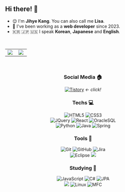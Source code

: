 ## Hi there! 👋
- 😌 I'm <strong>Jihye Kang</strong>. You can also call me <strong>Lisa</strong>.
- 🌱 I've been working as a <strong>web developer</strong> since 2023.
- 🇰🇷 🇯🇵 🇺🇸 I speak <strong>Korean</strong>, <strong>Japanese</strong> and <strong>English</strong>.
<br/>
<p align="center" style=scroll="no">
  <table>
    <tr>
      <td align="top" width="50%">
      <img src="https://github-readme-stats.vercel.app/api?username=jihyelisa&count_private=true&show_icons=true&theme=vue&hide_border=true" align="left" style="max-width: 100%" />
      </td>
      <td align="top" width="50%">
        <img src="https://github-readme-stats.vercel.app/api/top-langs/?username=jihyelisa&hide=jupyter%20notebook&layout=compact&theme=vue&hide_border=true" align="left" style="max-width: 100%" />
      </td>
    </tr>
  </table>
</p><br/>



<div align="center">

### Social Media 🏠

[![Tistory](https://img.shields.io/badge/Tistory-ea5220.svg?style=for-the-badge&logo=Tistory&logoColor=white)](https://j-lisa-dev.tistory.com/2/)
  <i>← click!</i>
<br/>

### Techs 💻

![HTML5](https://img.shields.io/badge/HTML5-E34F26.svg?style=for-the-badge&logo=HTML5&logoColor=white)
![CSS3](https://img.shields.io/badge/CSS3-1572B6.svg?style=for-the-badge&logo=css3&logoColor=white)
<br/>
![JQuery](https://img.shields.io/badge/jquery-343434.svg?style=for-the-badge&logo=jquery&logoColor=77d0f8)
![React](https://img.shields.io/badge/react-23262e.svg?style=for-the-badge&logo=react&logoColor=149eca)
![OracleSQL](https://img.shields.io/badge/oracle-F80000.svg?style=for-the-badge&logo=oracle&logoColor=white)
<br/>
![Python](https://img.shields.io/badge/Python-306998?style=for-the-badge&logo=Python&logoColor=white)
![Java](https://img.shields.io/badge/java-007396.svg?style=for-the-badge&logo=java&logoColor=white)
![Spring](https://img.shields.io/badge/Spring-6DB33F.svg?style=for-the-badge&logo=Spring&logoColor=white)
<br/>

### Tools 🔧

![Git](https://img.shields.io/badge/Git-F05032.svg?style=for-the-badge&logo=Git&logoColor=white)
![GitHub](https://img.shields.io/badge/GitHub-181717.svg?style=for-the-badge&logo=GitHub&logoColor=white)
![Jira](https://img.shields.io/badge/Jira-0052CC.svg?style=for-the-badge&logo=Jira&logoColor=white)
 <br/>
![Eclipse](https://img.shields.io/badge/Eclipse-2C2255.svg?style=for-the-badge&logo=Eclipse&logoColor=white)
<img src="https://img.shields.io/badge/Visual Studio Code-007ACC?style=for-the-badge&logo=Visual Studio&logoColor=white">
<br/>

### Studying 📖

![JavaScript](https://img.shields.io/badge/javascript-%23323330.svg?style=for-the-badge&logo=javascript&logoColor=%23F7DF1E)
![C#](https://img.shields.io/badge/CSharp-3A0091.svg?style=for-the-badge&logo=CSharp&logoColor=A279DD)
![JPA](https://img.shields.io/badge/JPA-6DB33F.svg?style=for-the-badge&logo=JPA&logoColor=white)
<br/>
<img src="https://img.shields.io/badge/Anaconda-44A833?style=for-the-badge&logo=Anaconda&logoColor=white">
![Linux](https://img.shields.io/badge/linux-FCC624.svg?style=for-the-badge&logo=linux&logoColor=white)
![MFC](https://img.shields.io/badge/mfc-EC642A.svg?style=for-the-badge&logo=mfc&logoColor=white)
  
  
</div>


<!--
**jihyelisa/jihyelisa** is a ✨ _special_ ✨ repository because its `README.md` (this file) appears on your GitHub profile.

Here are some ideas to get you started:

- 🔭 I’m currently working on ...
- 🌱 I’m currently learning ...
- 👯 I’m looking to collaborate on ...
- 🤔 I’m looking for help with ...
- 💬 Ask me about ...
- 📫 How to reach me: ...
- 😄 Pronouns: ...
- ⚡ Fun fact: ...
-->

</font>
